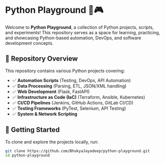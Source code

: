 # Python Playground 🐍🎮  

Welcome to **Python Playground**, a collection of Python projects, scripts, and experiments! This repository serves as a space for learning, practicing, and showcasing Python-based automation, DevOps, and software development concepts.

## 📌 Repository Overview  
This repository contains various Python projects covering:  
- ✅ **Automation Scripts** (Testing, DevOps, API Automation)  
- ✅ **Data Processing** (Parsing, ETL, JSON/XML handling)  
- ✅ **Web Development** (Flask, FastAPI)  
- ✅ **Infrastructure as Code (IaC)** (Terraform, Ansible, Kubernetes)  
- ✅ **CI/CD Pipelines** (Jenkins, GitHub Actions, GitLab CI/CD)  
- ✅ **Testing Frameworks** (PyTest, Selenium, API Testing)  
- ✅ **System & Network Scripting**  

## 🚀 Getting Started  
To clone and explore the projects locally, run:  
```sh
git clone https://github.com/BhukyaJayadeep/python-playground.git
cd python-playground
